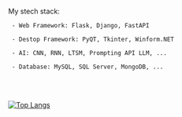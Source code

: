 <br>
  My stech stack:
  
     - Web Framework: Flask, Django, FastAPI
     
     - Destop Framework: PyQT, Tkinter, Winform.NET
     
     - AI: CNN, RNN, LTSM, Prompting API LLM, ...
     
     - Database: MySQL, SQL Server, MongoDB, ...
</br>

<br>

[![Top Langs](https://github-readme-stats.vercel.app/api/top-langs/?username=lcmd65&layout=compact&theme=radical)](https://github.com/lcmd65/github-readme-stats)

</br>
